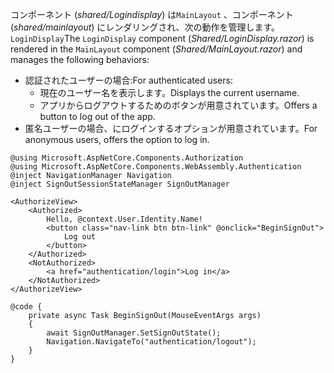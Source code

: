 <span data-ttu-id="e293d-101">コンポーネント (*shared/Logindisplay*) は`MainLayout` 、コンポーネント (*shared/mainlayout*) にレンダリングされ、次の動作を管理します。 `LoginDisplay`</span><span class="sxs-lookup"><span data-stu-id="e293d-101">The `LoginDisplay` component (*Shared/LoginDisplay.razor*) is rendered in the `MainLayout` component (*Shared/MainLayout.razor*) and manages the following behaviors:</span></span>

* <span data-ttu-id="e293d-102">認証されたユーザーの場合:</span><span class="sxs-lookup"><span data-stu-id="e293d-102">For authenticated users:</span></span>
  * <span data-ttu-id="e293d-103">現在のユーザー名を表示します。</span><span class="sxs-lookup"><span data-stu-id="e293d-103">Displays the current username.</span></span>
  * <span data-ttu-id="e293d-104">アプリからログアウトするためのボタンが用意されています。</span><span class="sxs-lookup"><span data-stu-id="e293d-104">Offers a button to log out of the app.</span></span>
* <span data-ttu-id="e293d-105">匿名ユーザーの場合、にログインするオプションが用意されています。</span><span class="sxs-lookup"><span data-stu-id="e293d-105">For anonymous users, offers the option to log in.</span></span>

```razor
@using Microsoft.AspNetCore.Components.Authorization
@using Microsoft.AspNetCore.Components.WebAssembly.Authentication
@inject NavigationManager Navigation
@inject SignOutSessionStateManager SignOutManager

<AuthorizeView>
    <Authorized>
        Hello, @context.User.Identity.Name!
        <button class="nav-link btn btn-link" @onclick="BeginSignOut">
            Log out
        </button>
    </Authorized>
    <NotAuthorized>
        <a href="authentication/login">Log in</a>
    </NotAuthorized>
</AuthorizeView>

@code {
    private async Task BeginSignOut(MouseEventArgs args)
    {
        await SignOutManager.SetSignOutState();
        Navigation.NavigateTo("authentication/logout");
    }
}
```
